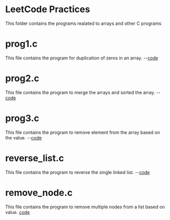 <h1>LeetCode Practices</h1>

This folder contains the programs  realated to arrays and other C programs

<h1>prog1.c</h1>
This file contains the program for duplication of zeros in an array. --<a href="https://github.com/lakshminarayana8522/Advanced-C/tree/main/LeetCode/prog1.c">code</a>

<h1>prog2.c</h1>
This file contains the program to merge the arrays and sorted the array. --<a href="https://github.com/lakshminarayana8522/Advanced-C/tree/main/LeetCode/prog2.c">code</a>

<h1>prog3.c</h1>
This file contains the program to remove element from the array based on the value. --<a href="https://github.com/lakshminarayana8522/Advanced-C/tree/main/LeetCode/prog3.c">code</a>

<h1>reverse_list.c</h1>
This file contains the program to reverse the single linked list. --<a href="https://github.com/lakshminarayana8522/Advanced-C/tree/main/LeetCode/reverse_list.c">code</a>

<h1>remove_node.c</h1>
This file contains the program to remove multiple nodes from a list based on value. <a href="https://github.com/lakshminarayana8522/Advanced-C/tree/main/LeetCode/remove_node.c">code</a>



